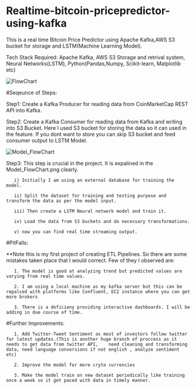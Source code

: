 # Realtime-bitcoin-pricepredictor-using-kafka
This is a real time Bitcoin Price Predictor using Apache Kafka,AWS S3 bucket for storage and LSTM(Machine Learning Model).

Tech Stack Required: Apache Kafka, AWS S3 Storage and retrival system, Neural Networks(LSTM), Python(Pandas,Numpy, Scikit-learn, Matplotlib etc)

![FlowChart](https://user-images.githubusercontent.com/62593093/220545728-182a5605-031e-40c1-854e-cd2eb7dcf50b.png)

#Seqeunce of Steps:

Step1: Create a Kafka Producer for reading data from CoinMarketCap REST API into Kafka.

Step2: Create a Kafka Consumer for reading data from Kafka and writing into S3 Bucket. Here I used S3 bucket for storing the data so it can used in the feature. If you          dont want to store you can skip S3 bucket and feed consumer output to LSTM Model.

![Model_FlowChart](https://user-images.githubusercontent.com/62593093/220545861-d4e17d42-181c-4d16-a89c-7b6c6c447919.png)

Step3: This step is crucial in the project. It is expalined in the Model_FlowChart.png clearly.

       i) Initially I am using an external database for training the model.
       
       ii) Split the dataset for training and testing purpose and transform the data as per the model input.
       
       iii) Then create a LSTM Neural network model and train it.
       
       iv) Load the data from S3 buckets and do necessary transformations.
       
       v) now you can find real time streaming output.
       

#PitFalls:

**Note this is my first project of creating ETL Pipelines. So there are some mistakes taken place that I would correct. Few of they I observed are:

       1. The model is good at analyzing trend but predicted values are varying from real time values.
       
       2. I am using a local machine as my kafka server but this can be repalced with platforms like Confluent, EC2 instance where you can get more brokers
       
       3. There is a deficieny providing interactive dashboards. I will be adding in due course of time.


#Further Improvements:

       1. Add Twitter-Tweet Sentiment as most of investors follow twitter for latest updates.(This is another huge branch of proccess as it needs to get data from twitter API,    need cleaning and transforming data, need language conversions if not english , analyze sentiment etc)
       
       2. Improve the model for more cryto currencies
       
       3. Make the model train on new dataset periodically like training once a week so it get paced with data in timely manner.
       

